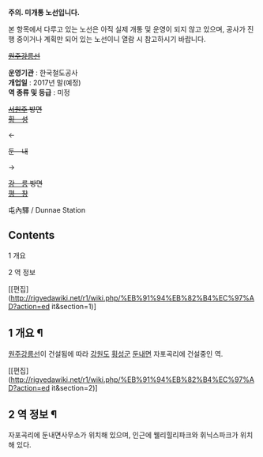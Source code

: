**주의. 미개통 노선입니다.**  
  
본 항목에서 다루고 있는 노선은 아직 실제 개통 및 운영이 되지 않고 있으며, 공사가 진행 중이거나 계획만 되어 있는 노선이니 열람 시
참고하시기 바랍니다.

  
  

<del>[원주강릉선](%EC%9B%90%EC%A3%BC%EA%B0%95%EB%A6%89%EC%84%A0.md)</del>

**운영기관** : 한국철도공사   
**개업일** : 2017년 말(예정)   
**역 종류 및 등급** : 미정 

<del>[서원주](%EC%84%9C%EC%9B%90%EC%A3%BC%EC%97%AD.md) 방면  
[횡　성](%ED%9A%A1%EC%84%B1%EC%97%AD.md)</del>

←

<del>둔　내</del>

→

<del>[강　릉](%EA%B0%95%EB%A6%89%EC%97%AD.md) 방면  
[평　창](%ED%8F%89%EC%B0%BD%EC%97%AD.md)</del>

  
屯內驛 / Dunnae Station

## Contents

    

1 개요

2 역 정보

[[편집](http://rigvedawiki.net/r1/wiki.php/%EB%91%94%EB%82%B4%EC%97%AD?action=ed
it&section=1)]

## 1 개요 ¶

[원주강릉선](%EC%9B%90%EC%A3%BC%EA%B0%95%EB%A6%89%EC%84%A0.md)이 건설됨에 따라
[강원도](%EA%B0%95%EC%9B%90%EB%8F%84.md)
[횡성군](%ED%9A%A1%EC%84%B1%EA%B5%B0.md)
[둔내면](%EB%91%94%EB%82%B4%EB%A9%B4.md) 자포곡리에 건설중인 역.

[[편집](http://rigvedawiki.net/r1/wiki.php/%EB%91%94%EB%82%B4%EC%97%AD?action=ed
it&section=2)]

## 2 역 정보 ¶

자포곡리에 둔내면사무소가 위치해 있으며, 인근에 웰리힐리파크와 휘닉스파크가 위치해 있다.

